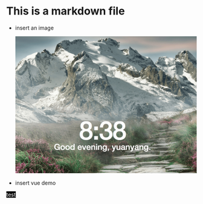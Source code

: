 # This is a markdown file

+ insert an image

  ![img](./inserted/inserted-img-demo.png)

+ insert vue demo

<inserted-vue class="test">test</inserted-vue>

<style lang="less" scoped>
.test {
  background: black;
  text-align: center;
  color: white;
}
</style>

<script>
import InsertedVue from './inserted/inserted-vue-demo.vue';

export default {
  components: {
    InsertedVue
  }
}
</script>